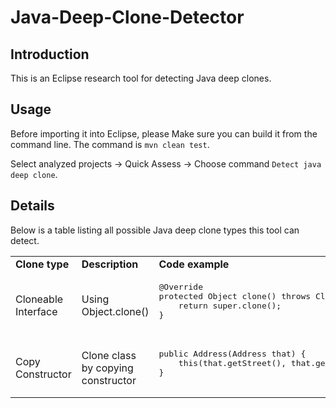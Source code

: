 # Java-Deep-Clone-Detector

## Introduction

This is an Eclipse research tool for detecting Java deep clones.

## Usage

Before importing it into Eclipse, please Make sure you can build it from the command line. The command is `mvn clean test`.

Select analyzed projects -> Quick Assess -> Choose command `Detect java deep clone`.

## Details

Below is a table listing all possible Java deep clone types this tool can detect.

<table>
<tr>
    <td> <b>Clone type</b> </td> <td>  <b>Description</b> </td><td> <b>Code example</b> </td>
</tr>

<tr>
    <td> Cloneable Interface </td><td>Using Object.clone()</td>
    <td>
        <pre>
@Override
protected Object clone() throws CloneNotSupportedException {
    return super.clone();
}
        </pre>
    </td>
</tr>
    
<tr>
    <td>Copy Constructor</td>
    <td>Clone class by copying constructor</td>
    <td><pre>
public Address(Address that) {
    this(that.getStreet(), that.getCity(), that.getCountry());
}
        </pre>
    </td>
</tr>
</table>

